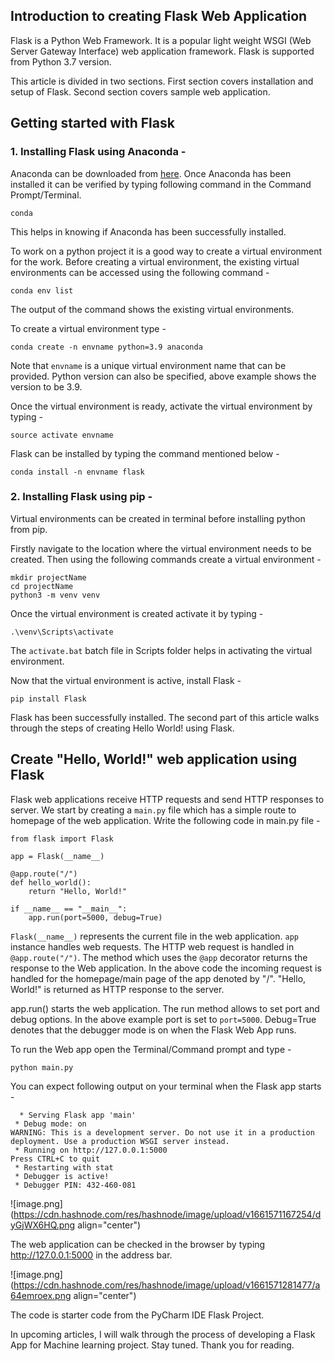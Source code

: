 ## Introduction to creating Flask Web Application

Flask is a Python Web Framework. It is a popular light weight WSGI (Web Server Gateway Interface) web application framework. Flask is supported from Python 3.7 version.

This article is divided in two sections. First section covers installation and setup of Flask. Second section covers sample web application.

## Getting started with Flask

### 1. Installing Flask using Anaconda - 

   Anaconda can be downloaded from
    [here](https://www.anaconda.com/products/distribution).
      Once Anaconda has been installed it can be verified by typing following command in the Command Prompt/Terminal.
```
conda
``` 
This helps in knowing if Anaconda has been successfully installed. 
    
  To work on a python project it is a good way to create a virtual environment for the work. Before creating a virtual environment, the existing virtual environments can be accessed using the following command - 
```
conda env list
``` 
The output of the command shows the existing virtual environments.  

To create a virtual environment type -
```
conda create -n envname python=3.9 anaconda
```
Note that ```envname``` is a unique virtual environment name that can be provided. Python version can also be specified, above example shows the version to be 3.9. 

Once the virtual environment is ready, activate the virtual environment by typing -
```
source activate envname
```


Flask can be installed by typing the command mentioned below -
```
conda install -n envname flask
``` 

### 2. Installing Flask using pip - 

Virtual environments can be created in terminal before installing python from pip. 

Firstly navigate to the location where the virtual environment needs to be created. Then using the following commands create a virtual environment - 
```
mkdir projectName
cd projectName
python3 -m venv venv
```

Once the virtual environment is created activate it by typing - 
```
.\venv\Scripts\activate
```
The ```activate.bat``` batch file in Scripts folder helps in activating the virtual environment. 

Now that the virtual environment is active, install Flask -
```
pip install Flask
```

Flask has been successfully installed. The second part of this article walks through the steps of creating Hello World! using Flask. 


## Create "Hello, World!" web application using Flask

Flask web applications receive HTTP requests and send HTTP responses to server. We start by creating a ```main.py``` file which has a simple route to homepage of the web application. Write the following code in main.py  file - 

```
from flask import Flask

app = Flask(__name__)

@app.route("/")
def hello_world():
    return "Hello, World!"
    
if __name__ == "__main__":
    app.run(port=5000, debug=True)
```

```Flask(__name__)``` represents the current file in the web application. ```app``` instance handles web requests. The HTTP web request is handled in ```@app.route("/")```. The method which uses the ```@app``` decorator returns the response to the Web application. In the above code the incoming request is handled for the homepage/main page of the app denoted by "/". "Hello, World!" is returned as HTTP response to the server. 

app.run() starts the web application. The run method allows to set port and debug options. In the above example port is set to ```port=5000```. Debug=True denotes that the debugger mode is on when the Flask Web App runs.

To run the Web app open the Terminal/Command prompt and type -
```
python main.py
```

You can expect following output on your terminal when the Flask app starts - 
```
  * Serving Flask app 'main'
 * Debug mode: on
WARNING: This is a development server. Do not use it in a production deployment. Use a production WSGI server instead.
 * Running on http://127.0.0.1:5000
Press CTRL+C to quit
 * Restarting with stat
 * Debugger is active!
 * Debugger PIN: 432-460-081

```

![image.png](https://cdn.hashnode.com/res/hashnode/image/upload/v1661571167254/dyGjWX6HQ.png align="center")

The web application can be checked in the browser by typing http://127.0.0.1:5000 in the address bar.


![image.png](https://cdn.hashnode.com/res/hashnode/image/upload/v1661571281477/a64emroex.png align="center")


The code is starter code from the PyCharm IDE Flask Project. 

In upcoming articles, I will walk through the process of developing a Flask App for Machine learning project. Stay tuned. Thank you for reading. 


